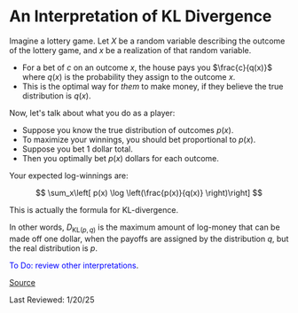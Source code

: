 # An Interpretation of KL Divergence
Imagine a lottery game. Let $X$ be a random variable describing the outcome of the lottery game, and $x$ be a realization of that random variable.

- For a bet of $c$ on an outcome $x$, the house pays you $\frac{c}{q(x)}$ where $q(x)$ is the probability they assign to the outcome $x$.
- This is the optimal way for *them* to make money, if they believe the true distribution is $q(x)$.

Now, let's talk about what you do as a player:
- Suppose you know the true distribution of outcomes $p(x)$.
- To maximize your winnings, you should bet proportional to $p(x)$.
- Suppose you bet 1 dollar total.
- Then you optimally bet $p(x)$ dollars for each outcome.

Your expected log-winnings are:

$$
\sum_x\left[ p(x) \log \left(\frac{p(x)}{q(x)} \right)\right]
$$

This is actually the formula for KL-divergence.

In other words, $D_{\text{KL}(p,q)}$ is the maximum amount of log-money that can be made off one dollar, when the payoffs are assigned by the distribution $q$, but the real distribution is $p$.


<span style="color:blue">To Do: review other interpretations</span>.

[Source](https://www.lesswrong.com/posts/no5jDTut5Byjqb4j5/six-and-a-half-intuitions-for-kl-divergence)

Last Reviewed: 1/20/25




